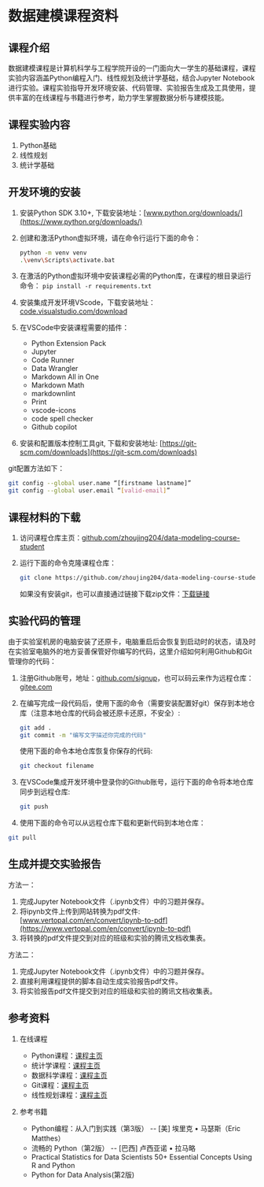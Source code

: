 # 数据建模课程资料

## 课程介绍

数据建模课程是计算机科学与工程学院开设的一门面向大一学生的基础课程，课程实验内容涵盖Python编程入门、线性规划及统计学基础，结合Jupyter Notebook进行实验。课程实验指导开发环境安装、代码管理、实验报告生成及工具使用，提供丰富的在线课程与书籍进行参考，助力学生掌握数据分析与建模技能。

## 课程实验内容

1. Python基础
2. 线性规划
3. 统计学基础

## 开发环境的安装

1. 安装Python SDK 3.10+, 下载安装地址：[www.python.org/downloads/](https://www.python.org/downloads/)

2. 创建和激活Python虚拟环境，请在命令行运行下面的命令：

   ```bash
   python -m venv venv
   .\venv\Scripts\activate.bat
   ```

3. 在激活的Python虚拟环境中安装课程必需的Python库，在课程的根目录运行命令： `pip install -r requirements.txt`

4. 安装集成开发环境VScode，下载安装地址：[code.visualstudio.com/download](https://code.visualstudio.com/download)

5. 在VSCode中安装课程需要的插件：

   - Python Extension Pack
   - Jupyter
   - Code Runner
   - Data Wrangler
   - Markdown All in One
   - Markdown Math
   - markdownlint
   - Print
   - vscode-icons
   - code spell checker
   - Github copilot

6. 安装和配置版本控制工具git, 下载和安装地址: [https://git-scm.com/downloads](https://git-scm.com/downloads)

git配置方法如下：

```bash
git config --global user.name “[firstname lastname]”
git config --global user.email “[valid-email]”
```

## 课程材料的下载

1. 访问课程仓库主页：[github.com/zhoujing204/data-modeling-course-student](https://github.com/zhoujing204/data-modeling-course-student)
2. 运行下面的命令克隆课程仓库：

   ```bash
   git clone https://github.com/zhoujing204/data-modeling-course-student.git
   ```

   如果没有安装git，也可以直接通过链接下载zip文件：[下载链接](https://github.com/zhoujing204/data-modeling-course-student/archive/refs/heads/master.zip)

## 实验代码的管理

由于实验室机房的电脑安装了还原卡，电脑重启后会恢复到启动时的状态，请及时在实验室电脑外的地方妥善保管好你编写的代码，这里介绍如何利用Github和Git管理你的代码：

1. 注册Github账号，地址：[github.com/signup](https://github.com/signup)，也可以码云来作为远程仓库：[gitee.com](https://gitee.com/)
2. 在编写完成一段代码后，使用下面的命令（需要安装配置好git）保存到本地仓库（注意本地仓库的代码会被还原卡还原，不安全）:

   ```bash
   git add .
   git commit -m "编写文字描述你完成的代码"
   ```

   使用下面的命令本地仓库恢复你保存的代码:

   ```bash
   git checkout filename
   ```

3. 在VSCode集成开发环境中登录你的Github账号，运行下面的命令将本地仓库同步到远程仓库:

   ```bash
   git push
   ```

4. 使用下面的命令可以从远程仓库下载和更新代码到本地仓库：

```bash
git pull
```

## 生成并提交实验报告

方法一：

1. 完成Jupyter Notebook文件（.ipynb文件）中的习题并保存。
2. 将ipynb文件上传到网站转换为pdf文件: [www.vertopal.com/en/convert/ipynb-to-pdf](https://www.vertopal.com/en/convert/ipynb-to-pdf)
3. 将转换的pdf文件提交到对应的班级和实验的腾讯文档收集表。

方法二：

1. 完成Jupyter Notebook文件（.ipynb文件）中的习题并保存。
2. 直接利用课程提供的脚本自动生成实验报告pdf文件。
3. 将实验报告pdf文件提交到对应的班级和实验的腾讯文档收集表。

## 参考资料

1. 在线课程

   - Python课程：[课程主页](https://www.coursera.org/programs/sobma/specializations/python)
   - 统计学课程：[课程主页](https://www.coursera.org/programs/sobma/specializations/statistics-with-python?authProvider=bancolombia&source=search)
   - 数据科学课程：[课程主页](https://www.coursera.org/specializations/data-science-python)
   - Git课程：[课程主页](https://www.coursera.org/programs/sobma/learn/introduction-git-github)
   - 线性规划课程：[课程主页](https://www.coursera.org/programs/sobma/learn/linear-programming-and-approximation-algorithms)

2. 参考书籍

   - Python编程：从入门到实践（第3版） -- [美] 埃里克 • 马瑟斯（Eric Matthes）
   - 流畅的 Python（第2版） -- [巴西] 卢西亚诺 • 拉马略
   - Practical Statistics for Data Scientists 50+ Essential Concepts Using R and Python
   - Python for Data Analysis(第2版)
